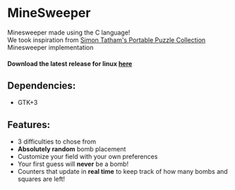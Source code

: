# MineSweeper

Minesweeper made using the C language!  
We took inspiration from [Simon Tatham's Portable Puzzle Collection](https://www.chiark.greenend.org.uk/~sgtatham/puzzles/) Minesweeper implementation  
  
#### Download the latest release for linux [here](https://github.com/Trabalhos-PUC-PR/ProgImperativa-MineSweeper/releases)  

## Dependencies:
- GTK+3

## Features:
- 3 difficulties to chose from
- **Absolutely random** bomb placement
- Customize your field with your own preferences
- Your first guess will **never** be a bomb!
- Counters that update in **real time** to keep track of how many bombs and squares are left!
